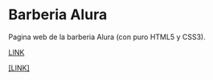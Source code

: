 # Barberia Alura

Pagina web de la barberia Alura (con puro HTML5 y CSS3).

[LINK](https://juanmatiaspinat.github.io/barberiaAlura/)

<a href="https://juanmatiaspinat.github.io/barberiaAlura/" target="_blank">[LINK]</a>
